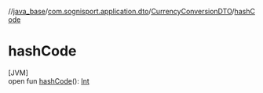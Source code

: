 //[java_base](../../../index.md)/[com.sognisport.application.dto](../index.md)/[CurrencyConversionDTO](index.md)/[hashCode](hash-code.md)

# hashCode

[JVM]\
open fun [hashCode](hash-code.md)(): [Int](https://kotlinlang.org/api/latest/jvm/stdlib/kotlin/-int/index.html)
